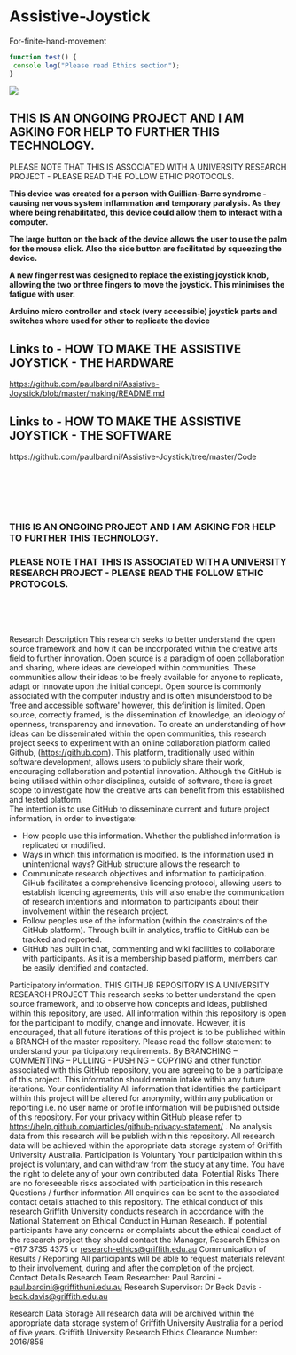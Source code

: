 # Assistive-Joystick 
For-finite-hand-movement

```javascript
function test() {
 console.log("Please read Ethics section");
}
```

<img src="https://github.com/paulbardini/Assistive-Joystick---For-finite-hand-movement/blob/master/img/Making/Image00025%20smaller.jpg">

<h2> THIS IS AN ONGOING PROJECT AND I AM ASKING FOR HELP TO FURTHER THIS TECHNOLOGY.</h2>

PLEASE NOTE THAT THIS IS ASSOCIATED WITH A UNIVERSITY RESEARCH PROJECT - PLEASE READ THE FOLLOW ETHIC PROTOCOLS.


<b>This device was created for a person with Guillian-Barre syndrome - causing nervous system inflammation and temporary paralysis. 
As they where being rehabilitated, this device could allow them to interact with a computer.</b>

<b>The large button on the back of the device allows the user to use the palm for the mouse click. 
Also the side button are facilitated by squeezing the device.</b>

<b>A new finger rest was designed to replace the existing joystick knob, allowing the two or three fingers to move the joystick. 
This minimises the fatigue with user.</b>

<b>Arduino micro controller and stock (very accessible) joystick parts and switches where used for other to replicate the device</b>

<h2>Links to - HOW TO MAKE THE ASSISTIVE JOYSTICK - THE HARDWARE</h2>

https://github.com/paulbardini/Assistive-Joystick/blob/master/making/README.md

<h2>Links to - HOW TO MAKE THE ASSISTIVE JOYSTICK - THE SOFTWARE</h2>
https://github.com/paulbardini/Assistive-Joystick/tree/master/Code
<br/>
<br/>
<br/>
<br/>
<br/>
<br/>

<h3>THIS IS AN ONGOING PROJECT AND I AM ASKING FOR HELP TO FURTHER THIS TECHNOLOGY.</h3>

<h3>PLEASE NOTE THAT THIS IS ASSOCIATED WITH A UNIVERSITY RESEARCH PROJECT - PLEASE READ THE FOLLOW ETHIC PROTOCOLS.</h3>
<br/>
<br/>
<br/>

Research Description
This research seeks to better understand the open source framework and how it can be incorporated within the creative arts field to further innovation.
Open source is a paradigm of open collaboration and sharing, where ideas are developed within communities. These communities allow their ideas to be freely available for anyone to replicate, adapt or innovate upon the initial concept. Open source is commonly associated with the computer industry and is often misunderstood to be 'free and accessible software' however, this definition is limited. Open source, correctly framed, is the dissemination of knowledge, an ideology of openness, transparency and innovation.
To create an understanding of how ideas can be disseminated within the open communities, this research project seeks to experiment with an online collaboration platform called Github, (https://github.com). This platform, traditionally used within software development, allows users to publicly share their work, encouraging collaboration and potential innovation. Although the GitHub is being utilised within other disciplines, outside of software, there is great scope to investigate how the creative arts can benefit from this established and tested platform.   
The intention is to use GitHub to disseminate current and future project information, in order to investigate:
-	How people use this information.  Whether the published information is replicated or modified.
-	Ways in which this information is modified. Is the information used in unintentional ways?
GitHub structure allows the research to 
-	Communicate research objectives and information to participation. GiHub facilitates a comprehensive licencing protocol, allowing users to establish licencing agreements, this will also enable the communication of research intentions and information to participants about their involvement within the research project.
-	Follow peoples use of the information (within the constraints of the GitHub platform). Through built in analytics, traffic to GitHub can be tracked and reported.
-	GitHub has built in chat, commenting and wiki facilities to collaborate with participants. As it is a membership based platform, members can be easily identified and contacted.

Participatory information.
THIS GITHUB REPOSITORY IS A UNIVERSITY RESEARCH PROJECT 
This research seeks to better understand the open source framework, and to observe how concepts and ideas, published within this repository, are used. All information within this repository is open for the participant to modify, change and innovate. However, it is encouraged, that all future iterations of this project is to be published within a BRANCH of the master repository. 
Please read the follow statement to understand your participatory requirements. 
By BRANCHING – COMMENTING – PULLING - PUSHING – COPYING and other function associated with this GitHub repository, you are agreeing to be a participate of this project. This information should remain intake within any future iterations.
Your confidentiality
All information that identifies the participant within this project will be altered for anonymity, within any publication or reporting i.e. no user name or profile information will be published outside of this repository. For your privacy within GitHub please refer to https://help.github.com/articles/github-privacy-statement/ .
No analysis data from this research will be publish within this repository. All research data will be achieved within the appropriate data storage system of Griffith University Australia.
Participation is Voluntary
Your participation within this project is voluntary, and can withdraw from the study at any time. You have the right to delete any of your own contributed data. 
Potential Risks
There are no foreseeable risks associated with participation in this research
Questions / further information
All enquiries can be sent to the associated contact details attached to this repository.
The ethical conduct of this research
Griffith University conducts research in accordance with the National Statement on Ethical Conduct in Human Research.  If potential participants have any concerns or complaints about the ethical conduct of the research project they should contact the Manager, Research Ethics on +617 3735 4375 or research-ethics@griffith.edu.au
Communication of Results / Reporting
All participants will be able to request materials relevant to their involvement, during and after the completion of the project.  
Contact Details Research Team
Researcher:  Paul Bardini - paul.bardini@griffithuni.edu.au
Research Supervisor: Dr Beck Davis - beck.davis@griffith.edu.au

Research Data Storage
All research data will be archived within the appropriate data storage system of Griffith University Australia for a period of five years.
Griffith University Research Ethics Clearance Number:  2016/858
